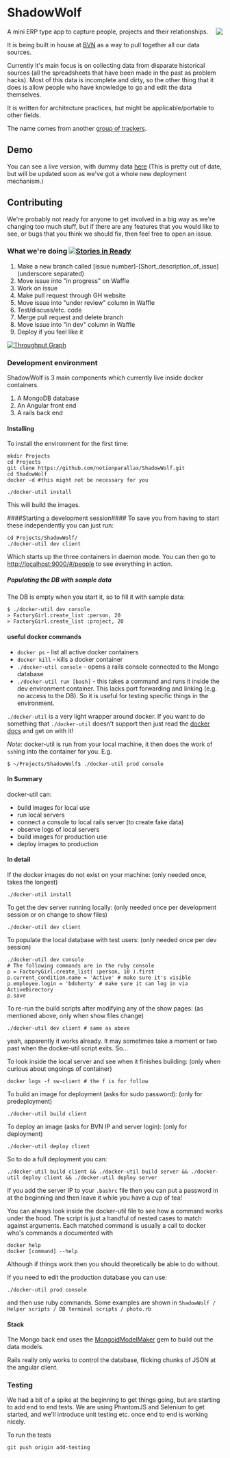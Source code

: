 ShadowWolf
==========

<img src="http://notionparallax.co.uk/img/Shadow_wolf_logo.png" align="right" >
A mini ERP type app to capture people, projects and their relationships.

It is being built in house at [BVN](https://bvn.com.au) as a way to pull together all our data sources.

Currently it's main focus is on collecting data from disparate historical sources (all the spreadsheets that have been made in the past as problem hacks). Most of this data is incomplete and dirty, so the other thing that it does is allow people who have knowledge to go and edit the data themselves.

It is written for architecture practices, but might be applicable/portable to other fields.

The name comes from another [group of trackers](http://en.wikipedia.org/wiki/Shadow_Wolves).

## Demo ##
You can see a live version, with dummy data [here](http://notionparallax.co.uk/ShadowWolf/client/dist/index.html#/people) (This is pretty out of date, but will be updated soon as we've got a whole new deployment mechanism.)

## Contributing ##
We're probably not ready for anyone to get involved in a big way as we're changing too much stuff, but if there are any features that you would like to see, or bugs that you think we should fix, then feel free to open an issue.

### What we're doing [![Stories in Ready](https://badge.waffle.io/notionparallax/ShadowWolf.png?label=ready&title=Ready)](https://waffle.io/notionparallax/ShadowWolf) ###
  1. Make a new branch called [issue number]-[Short_description_of_issue]   (underscore separated)
  1. Move issue into "in progress" on Waffle
  1. Work on issue
  1. Make pull request through GH website
  1. Move issue into "under review" column in Waffle
  1. Test/discuss/etc. code
  1. Merge pull request and delete branch
  1. Move issue into "in dev" column in Waffle
  1. Deploy if you feel like it

[![Throughput Graph](https://graphs.Waffle.io/notionparallax/shadowwolf/throughput.svg)](https://Waffle.io/notionparallax/shadowwolf/metrics)


### Development environment ###

ShadowWolf is 3 main components which currently live inside docker containers.
  1. A MongoDB database
  2. An Angular front end
  3. A rails back end

#### Installing ####
To install the environment for the first time:
```
mkdir Projects
cd Projects
git clone https://github.com/notionparallax/ShadowWolf.git
cd ShadowWolf
docker -d #this might not be necessary for you

./docker-util install
```
This will build the images.

####Starting a development session####
To save you from having to start these independently you can just run:

```
cd Projects/ShadowWolf/
./docker-util dev client
```
Which starts up the three containers in daemon mode. You can then go to [http://localhost:9000/#/people](http://localhost:9000/#/people) to see everything in action.

#####  Populating the DB with sample data #####
The DB is empty when you start it, so to fill it with sample data:
```
$ ./docker-util dev console
> FactoryGirl.create_list :person, 20
> FactoryGirl.create_list :project, 20
```

#### useful docker commands ####
 * `docker ps` - list all active docker containers
 * `docker kill` - kills a docker container
 * `./docker-util console` - opens a rails console connected to the Mongo database
 * `./docker-util run [bash]` - this takes a command and runs it inside the dev environment container. This lacks port forwarding and linking (e.g. no access to the DB). So it is useful for testing specific things in the environment.


 `./docker-util` is a very light wrapper around docker. If you want to do something that  `./docker-util` doesn't support then just read the [docker docs](http://docs.docker.io/en/latest/) and get on with it!

*Note:* docker-util is run from your local machine, it then does the work of `ssh`ing into the container for you. E.g.

    $ ~/Projects/ShadowWolf$ ./docker-util prod console

#### In Summary ####

docker-util can:

* build images for local use
* run local servers
* connect a console to local rails server (to create fake data)
* observe logs of local servers
* build images for production use
* deploy images to production

#### In detail ####

If the docker images do not exist on your machine:
(only needed once, takes the longest)

    ./docker-util install

To get the dev server running locally:
(only needed once per development session or on change to show files)

    ./docker-util dev client

To populate the local database with test users:
(only needed once per dev session)

    ./docker-util dev console
    # The following commands are in the ruby console
    p = FactoryGirl.create_list( :person, 10 ).first
    p.current_condition.name = 'Active' # make sure it's visible
    p.employee.login = 'bdoherty' # make sure it can log in via ActiveDirectory
    p.save

To re-run the build scripts after modifying any of the show pages:
(as mentioned above, only when show files change)

    ./docker-util dev client # same as above

yeah, apparently it works already. It may sometimes take a moment or two past when the docker-util script exits. So...

To look inside the local server and see when it finishes building:
(only when curious about ongoings of container)

    docker logs -f sw-client # the f is for follow

To build an image for deployment (asks for sudo password):
(only for predeployment)

    ./docker-util build client

To deploy an image (asks for BVN IP and server login):
(only for deployment)

    ./docker-util deploy client

So to do a full deployment you can:

    ./docker-util build client && ./docker-util build server && ./docker-util deploy client && ./docker-util deploy server

If you add the server IP to your `.bashrc` file then you can put a password in at the beginning and then leave it while you have a cup of tea!

You can always look inside the docker-util file to see how a command works under the hood. The script is just a handful of nested cases to match against arguments. Each matched command is usually a call to docker who's commands a documented with

    docker help
    docker [command] --help

Although if things work then you should theoretically be able to do without.

If you need to edit the production database you can use:

    ./docker-util prod console
    
and then use ruby commands. Some examples are shown in `ShadowWolf / Helper scripts / DB terminal scripts / photo.rb` 

#### Stack ####

The Mongo back end uses the [MongoidModelMaker](https://github.com/Dawil/MongoidModelMaker) gem to build out the data models.

Rails really only works to control the database, flicking chunks of JSON at the angular client.


### Testing ###

We had a bit of a spike at the beginning to get things going, but are starting to add end to end tests. We are using PhantomJS and Selenium to get started, and we'll introduce unit testing etc. once end to end is working nicely.

To run the tests

```
git push origin add-testing
```



<!--[![Build Status](https://travis-ci.org/notionparallax/ShadowWolf.png)](https://travis-ci.org/notionparallax/ShadowWolf)-->

